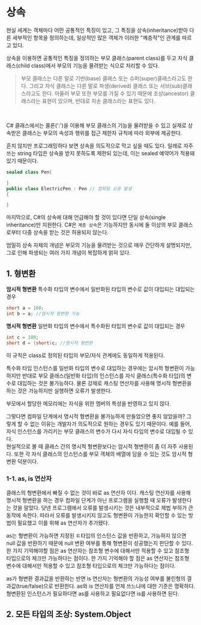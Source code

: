 # 상속

현실 세계는 객체마다 어떤 공통적인 특징이 있고, 그 특징을 상속(inheritance)받아 다른 세부적인 항목을 정의하는데, 일상적인 많은 객체가 이러한 "꼐층적"인 관계를 따르고 있다. 
<br>

상속을 이용하면 공통적인 특징을 정의하는 부모 클래스(parent class)를 두고 자식 클래스(child class)에서 부모의 기능을 물려받는 식으로 처리할 수 있다. 
> 부모 클래스는 다른 말로 기반(base) 클래스 또는 슈퍼(super)클래스라고도 한다. 그리고 자식 클래스는 다른 말로 파생(derived) 클래스 또는 서브(sub)클래스라고도 한다. 아울러 부모 또한 부모를 가질 수 있기 때문에 조상(ancestor) 클래스라는 표현이 있으며, 반대로 자손 클래스라는 표현도 있다.
<br>

C# 클래스에서는 콜론(':')을 이용해 부모 클래스의 기능을 물려받을 수 있고 실제로 상속받은 클래스는 부모의 속성과 행위를 접근 제한자 규칙에 따라 외부에 제공한다. 
<br>

흔치 않지만 프로그래밍하다 보면 상속을 의도적으로 막고 싶을 때도 있다. 일례로 자주 쓰는 string 타입은 상속을 받지 못하도록 제한되 있는데, 이는 sealed 예약어가 적용돼 있기 때문이다. 
```cs
sealed class Pen{

}
public class ElectricPen : Pen // 컴파일 오류 발생
{

}
```
마지막으로, C#의 상속에 대해 언급해야 할 것이 있다면 단일 상속(single inheritance)만 지원한다. C#은 `계층 상속`은 가능하지만 동시에 둘 이상의 부모 클래스로부터 다중 상속을 받는 것은 허용되지 않는다. 
<br>

엄밀히 상속 자체의 개념은 부모의 기능을 물려받는 것으로 매우 간단하게 설명되지만, 그로 인해 파생되는 여러 가지 개념이 복잡하게 얽혀 있다.

## 1. 형변환
**암시적 형변환** 
특수화 타입의 변수에서 일반화된 타입의 변수로 값이 대입되는 대입되는 경우  
```cs
short a = 100; 
int b = a; //암시적 형변환 가능
```
**명시적 형변환** 
일반화 타입의 변수에서 특수화된 타입의 변수로 값이 대입되는 경우
```cs
int c = 100;
short d = (short)c; //명시적 형변환
```
이 규칙은 class로 정의된 타입의 부모/자식 관계에도 동일하게 적용된다.
<br>

특수화 타입 인스턴스를 일반화 타입의 변수로 대입하는 경우에는 암시적 형변환이 가능하지만 반대로 부모 클래스(일반화 타입)의 인스턴스를 자식 클래스(특수화 타입)의 변수로 대입하는 것은 불가능하다. 물론 강제로 캐스팅 연산자를 사용해 명시적 형변환을 하는 것은 가능하지만 실행하면 오류가 발생한다. 
<br>

부모에서 할당한 메모리에는 자식을 위한 멤버의 특성을 반영하고 있지 않다. 
<br>

그렇다면 컴파일 단계에서 명시적 형변환을 불가능하게 만들었으면 좋지 않았을까? 그렇게 할 수 없는 이유는 개발자가 의도적으로 원하는 경우도 있기 때문이다. 예를 들어, 자식 인스턴스를 가리키는 부모 클래스의 변수가 다시 자식 타입의 변수로 대입될 수 있다. 
<br>
현실적으로 볼 때 클래스 간의 명시적 형변환보다는 암시적 형변환이 좀 더 자주 사용된다. 또한 각 자식 클래스의 인스턴스를 부모 객체의 배열에 담을 수 있는 것도 암시적 형변환 덕분이다. 

### 1-1. as, is 연산자 
클래스의 형변환에서 빠질 수 없는 것이 바로 as 연산자 이다. 캐스팅 연산자를 사용해 명시적 형변환을 하는 경우 컴파일 단계가 아닌 프로그램을 실행할 때 오류가 발생한다는 것을 알았다. 닷넨 프로그램에서 오류를 발생시키는 것은 내부적으로 제법 부하가 큰 동작에 속한다. 따라서 오류를 발생시키지 않고도 형변환이 가능한지 확인할 수 있는 방법이 필요했고 이를 위해 as 연산자가 추가됐다. 
<br>

as는 형변환이 가능하면 지정된 ㅌ타입의 인스턴스 값을 반환하고, 가능하지 않으면 null 값을 반환하기 때문에 null 변환 여부를 통해 형변환이 성공했는지 판단할 수 있다. 한 가지 기억해야할 점은 as 연산자는 참조형 변수에 대해서만 적용할 수 있고 참조형 타입으로의 체크만 가능하다는 점이다. 한 가지 기억해야 할 점은  as 연산자는 참조형 변수에 대해서만 적용할 수 있고 참조형 타입으로의 체크만 가능하다는 점이다. 
<br>

as가 형변환 결과값을 반환하는 반면 is 연산자는 형변환의 가능성 여부를 불린형의 결과값(true/false)으로 반환한다. as와 is 연산자를 언제 쓰느냐에 대한 기준은 명확하다. 형변환된 인스턴스가 필요하다면 as를 사용하고 필요없다면 is를 사용하면 된다. 

## 2. 모든 타입의 조상: System.Object